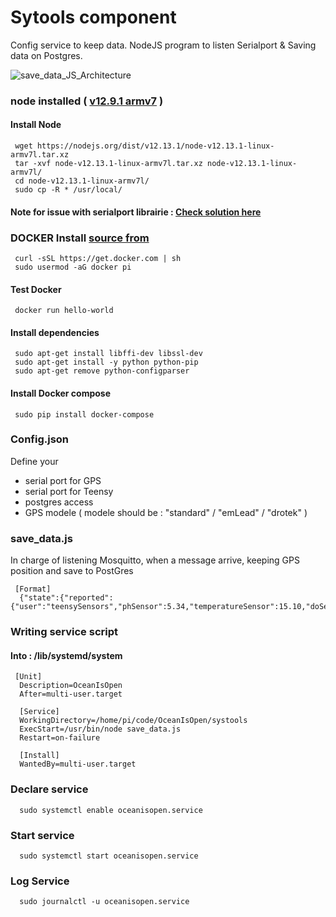 # Sytools component 

Config service to keep data.
NodeJS program to listen Serialport & Saving data on Postgres.

![save_data_JS_Architecture](https://user-images.githubusercontent.com/25310798/66206025-1a837980-e6af-11e9-9402-aa3d28ff5975.png)
### node installed ( [v12.9.1 armv7](https://nodejs.org/en/download/) )
#### Install Node
     wget https://nodejs.org/dist/v12.13.1/node-v12.13.1-linux-armv7l.tar.xz
     tar -xvf node-v12.13.1-linux-armv7l.tar.xz node-v12.13.1-linux-armv7l/
     cd node-v12.13.1-linux-armv7l/
     sudo cp -R * /usr/local/
     
#### Note for issue with serialport librairie : [Check solution here](https://github.com/serialport/node-serialport/issues/1910#issuecomment-524949720)

### DOCKER Install [source from](https://dev.to/rohansawant/installing-docker-and-docker-compose-on-the-raspberry-pi-in-5-simple-steps-3mgl)
     curl -sSL https://get.docker.com | sh 
     sudo usermod -aG docker pi
#### Test Docker
     docker run hello-world 
#### Install dependencies     
     sudo apt-get install libffi-dev libssl-dev 
     sudo apt-get install -y python python-pip 
     sudo apt-get remove python-configparser
#### Install Docker compose
     sudo pip install docker-compose 

### Config.json
Define your 
* serial port for GPS
* serial port for Teensy
* postgres access
* GPS modele ( modele should be : "standard" / "emLead" / "drotek" )

### save_data.js

In charge of listening Mosquitto, when a message arrive, keeping GPS position and save to PostGres 

     [Format]
      {"state":{"reported":{"user":"teensySensors","phSensor":5.34,"temperatureSensor":15.10,"doSensor":9.25,"ecSensor":13.06,"tdsSensor":456.05,"orpSensor":237.30,"turbiditySensor":2.35}}}
      

### Writing service script
#### Into : /lib/systemd/system 

     [Unit]
      Description=OceanIsOpen
      After=multi-user.target

      [Service]
      WorkingDirectory=/home/pi/code/OceanIsOpen/systools
      ExecStart=/usr/bin/node save_data.js
      Restart=on-failure

      [Install]
      WantedBy=multi-user.target

### Declare service  
      sudo systemctl enable oceanisopen.service  

### Start service  
      sudo systemctl start oceanisopen.service  

### Log Service
      sudo journalctl -u oceanisopen.service 
